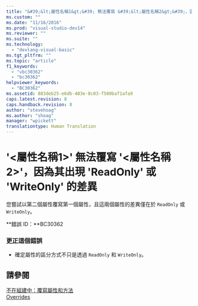 ```yaml
---
title: "&#39;&lt;屬性名稱1&gt;&#39; 無法覆寫 &#39;&lt;屬性名稱2&gt;&#39;，因為其出現 &#39;ReadOnly&#39; 或 &#39;WriteOnly&#39; 的差異 | Microsoft Docs"
ms.custom: ""
ms.date: "11/16/2016"
ms.prod: "visual-studio-dev14"
ms.reviewer: ""
ms.suite: ""
ms.technology: 
  - "devlang-visual-basic"
ms.tgt_pltfrm: ""
ms.topic: "article"
f1_keywords: 
  - "vbc30362"
  - "bc30362"
helpviewer_keywords: 
  - "BC30362"
ms.assetid: 883deb25-e6db-403e-8c03-f580baf1afa9
caps.latest.revision: 8
caps.handback.revision: 8
author: "stevehoag"
ms.author: "shoag"
manager: "wpickett"
translationtype: Human Translation
---
```

# &#39;&lt;屬性名稱1&gt;&#39; 無法覆寫 &#39;&lt;屬性名稱2&gt;&#39;，因為其出現 &#39;ReadOnly&#39; 或 &#39;WriteOnly&#39; 的差異
您嘗試以第二個屬性覆寫第一個屬性，且這兩個屬性的差異僅在於 `ReadOnly` 或 `WriteOnly`。  
  
 **錯誤 ID：**BC30362  
  
### 更正這個錯誤  
  
-   確定屬性的區分方式不只是透過 `ReadOnly` 和 `WriteOnly`。  
  
## 請參閱  
 [不在組建中：覆寫屬性和方法](http://msdn.microsoft.com/zh-tw/2167e8f5-1225-4b13-9ebd-02591ba90213)   
 [Overrides](../../visual-basic/language-reference/modifiers/overrides.md)